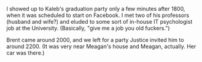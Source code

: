 I showed up to Kaleb's graduation party only a few minutes after 1800, when it was scheduled to start on Facebook. I met two of his professors (husband and wife?) and eluded to some sort of in-house IT psychologist job at the University. (Basically, "give me a job you old fuckers.")

Brent came around 2000, and we left for a party Justice invited him to around 2200. (It was very near Meagan's house and Meagan, actually. Her car was there.)